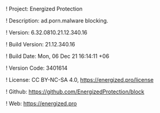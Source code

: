 ! Project: Energized Protection

! Description: ad.porn.malware blocking.

! Version: 6.32.0810.21.12.340.16

! Build Version: 21.12.340.16

! Build Date: Mon, 06 Dec 21 16:14:11 +06

! Version Code: 3401614

! License: CC BY-NC-SA 4.0, https://energized.pro/license

! Github: https://github.com/EnergizedProtection/block

! Web: https://energized.pro
